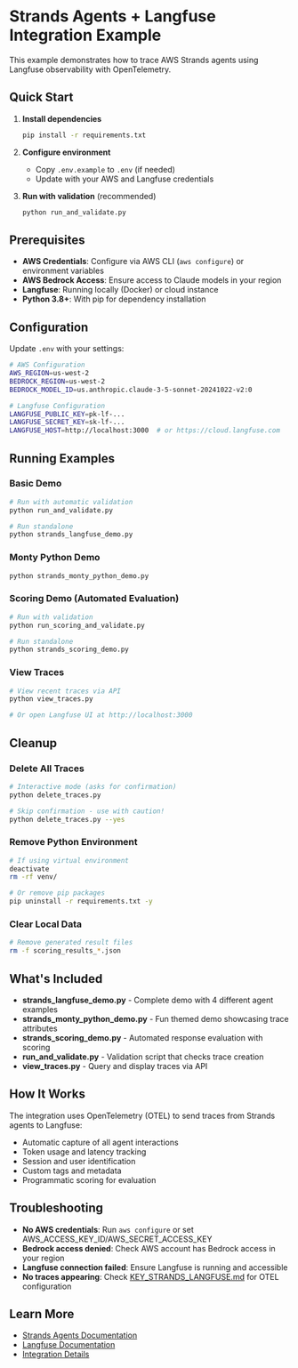 # Strands Agents + Langfuse Integration Example

This example demonstrates how to trace AWS Strands agents using Langfuse observability with OpenTelemetry.

## Quick Start

1. **Install dependencies**
   ```bash
   pip install -r requirements.txt
   ```

2. **Configure environment**
   - Copy `.env.example` to `.env` (if needed)
   - Update with your AWS and Langfuse credentials

3. **Run with validation** (recommended)
   ```bash
   python run_and_validate.py
   ```

## Prerequisites

- **AWS Credentials**: Configure via AWS CLI (`aws configure`) or environment variables
- **AWS Bedrock Access**: Ensure access to Claude models in your region
- **Langfuse**: Running locally (Docker) or cloud instance
- **Python 3.8+**: With pip for dependency installation

## Configuration

Update `.env` with your settings:
```bash
# AWS Configuration
AWS_REGION=us-west-2
BEDROCK_REGION=us-west-2
BEDROCK_MODEL_ID=us.anthropic.claude-3-5-sonnet-20241022-v2:0

# Langfuse Configuration
LANGFUSE_PUBLIC_KEY=pk-lf-...
LANGFUSE_SECRET_KEY=sk-lf-...
LANGFUSE_HOST=http://localhost:3000  # or https://cloud.langfuse.com
```

## Running Examples

### Basic Demo
```bash
# Run with automatic validation
python run_and_validate.py

# Run standalone
python strands_langfuse_demo.py
```

### Monty Python Demo
```bash
python strands_monty_python_demo.py
```

### Scoring Demo (Automated Evaluation)
```bash
# Run with validation
python run_scoring_and_validate.py

# Run standalone
python strands_scoring_demo.py
```

### View Traces
```bash
# View recent traces via API
python view_traces.py

# Or open Langfuse UI at http://localhost:3000
```

## Cleanup

### Delete All Traces
```bash
# Interactive mode (asks for confirmation)
python delete_traces.py

# Skip confirmation - use with caution!
python delete_traces.py --yes
```

### Remove Python Environment
```bash
# If using virtual environment
deactivate
rm -rf venv/

# Or remove pip packages
pip uninstall -r requirements.txt -y
```

### Clear Local Data
```bash
# Remove generated result files
rm -f scoring_results_*.json
```

## What's Included

- **strands_langfuse_demo.py** - Complete demo with 4 different agent examples
- **strands_monty_python_demo.py** - Fun themed demo showcasing trace attributes
- **strands_scoring_demo.py** - Automated response evaluation with scoring
- **run_and_validate.py** - Validation script that checks trace creation
- **view_traces.py** - Query and display traces via API

## How It Works

The integration uses OpenTelemetry (OTEL) to send traces from Strands agents to Langfuse:
- Automatic capture of all agent interactions
- Token usage and latency tracking
- Session and user identification
- Custom tags and metadata
- Programmatic scoring for evaluation

## Troubleshooting

- **No AWS credentials**: Run `aws configure` or set AWS_ACCESS_KEY_ID/AWS_SECRET_ACCESS_KEY
- **Bedrock access denied**: Check AWS account has Bedrock access in your region
- **Langfuse connection failed**: Ensure Langfuse is running and accessible
- **No traces appearing**: Check [KEY_STRANDS_LANGFUSE.md](KEY_STRANDS_LANGFUSE.md) for OTEL configuration

## Learn More

- [Strands Agents Documentation](https://strandsagents.com)
- [Langfuse Documentation](https://langfuse.com/docs)
- [Integration Details](KEY_STRANDS_LANGFUSE.md)